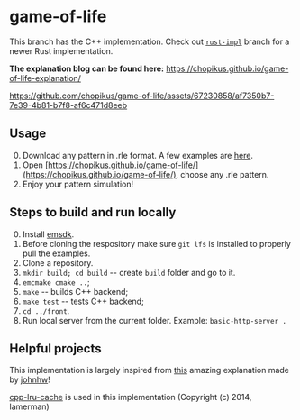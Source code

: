 # game-of-life

This branch has the C++ implementation. Check out <a href="https://github.com/chopikus/game-of-life/tree/rust-impl">`rust-impl`</a> branch for a newer Rust implementation.


**The explanation blog can be found here:** https://chopikus.github.io/game-of-life-explanation/

https://github.com/chopikus/game-of-life/assets/67230858/af7350b7-7e39-4b81-b7f8-af6c471d8eeb

## Usage
0. Download any pattern in .rle format. A few examples are [here](https://github.com/chopikus/game-of-life/tree/main/rle_examples).
1. Open [https://chopikus.github.io/game-of-life/](https://chopikus.github.io/game-of-life/), choose any .rle pattern.
2. Enjoy your pattern simulation!

## Steps to build and run locally
0. Install [emsdk](https://github.com/emscripten-core/emsdk).
0. Before cloning the respository make sure `git lfs` is installed to properly pull the examples.
1. Clone a repository.
2. `mkdir build; cd build` -- create `build` folder and go to it.
3. `emcmake cmake ..`;
4. `make` -- builds C++ backend;
5. `make test` -- tests C++ backend;
6. `cd ../front`.
7. Run local server from the current folder. Example: `basic-http-server .`

## Helpful projects
This implementation is largely inspired from [this](https://johnhw.github.io/hashlife/index.md.html) amazing explanation made by [johnhw](https://github.com/johnhw)!

[cpp-lru-cache](https://github.com/lamerman/cpp-lru-cache) is used in this implementation (Copyright (c) 2014, lamerman)
